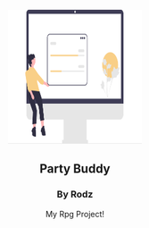 <br />
<div align="center">
  <a href="https://github.com/othneildrew/Best-README-Template">
    <img src="logo.svg" alt="Logo" width="240" height="240">
  </a>

  <h2 align="center">Party Buddy</h3>
  <h3 align="center">By Rodz</h3>

  <p align="center">
    My Rpg Project!
    <br />
  </p>
</div>

